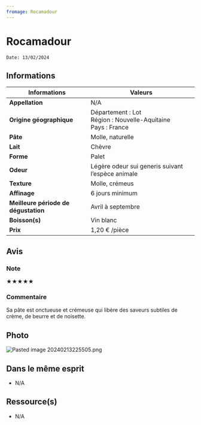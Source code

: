 ```yaml
---
fromage: Rocamadour
---
```

# Rocamadour
```
Date: 13/02/2024
```
## Informations

| Informations | Valeurs |
| ---- | ---- |
| **Appellation** | N/A |
| **Origine géographique** | Département : Lot<br>Région : Nouvelle-Aquitaine<br>Pays : France   |
| **Pâte** | Molle, naturelle |
| **Lait** | Chèvre |
| **Forme** | Palet |
| **Odeur** | Légère odeur sui generis suivant l’espèce animale |
| **Texture** | Molle, crémeus |
| **Affinage** | 6 jours minimum |
| **Meilleure période de dégustation** | Avril à septembre |
| **Boisson(s)** | Vin blanc |
| **Prix** | 1,20 € /pièce |

## Avis
### Note
★★★★★
### Commentaire
Sa pâte est onctueuse et crémeuse qui libère des saveurs subtiles de crème, de beurre et de noisette.

## Photo
![Pasted image 20240213225505.png](./M%C3%A9dias/Pasted%20image%2020240213225505.png)

## Dans le même esprit
* N/A

## Ressource(s)
* N/A